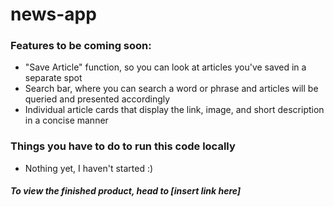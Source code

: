 # news-app

### Features to be coming soon:
- "Save Article" function, so you can look at articles you've saved in a separate spot
- Search bar, where you can search a word or phrase and articles will be queried and presented accordingly
- Individual article cards that display the link, image, and short description in a concise manner

### Things you have to do to run this code locally
- Nothing yet, I haven't started :)

##### To view the finished product, head to [insert link here]
